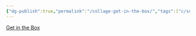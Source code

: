 ```yaml
---
{"dg-publish":true,"permalink":"/collage-get-in-the-box/","tags":["c/social-media","c/camera","c/phone","c/woman","c/cellphone","c/pattern","c/geometric","c/blue","c/purple"],"created":"2024-01-03T17:11:36.819-05:00","updated":"2024-01-03T17:12:19.665-05:00"}
---
```



[Get in the Box](https://www.instagram.com/p/CLHfbkzqNpV/)
